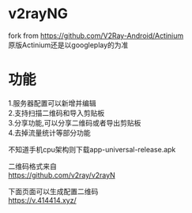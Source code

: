 # v2rayNG
fork from https://github.com/V2Ray-Android/Actinium  
原版Actinium还是以googleplay的为准  

# 功能  
1.服务器配置可以新增并编辑  
2.支持扫描二维码和导入剪贴板  
3.分享功能,可以分享二维码或者导出剪贴板  
4.去掉流量统计等部分功能  

不知道手机cpu架构则下载app-universal-release.apk  

二维码格式来自   
https://github.com/v2ray/v2rayN  
  
下面页面可以生成配置二维码  
https://v.414414.xyz/  
